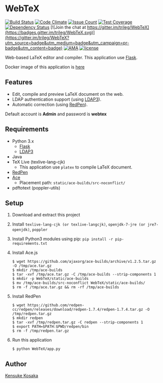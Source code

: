 # WebTeX
[![Build Status](https://travis-ci.org/trileg/WebTeX.svg?branch=master)](https://travis-ci.org/trileg/WebTeX)
[![Code Climate](https://codeclimate.com/github/trileg/WebTeX/badges/gpa.svg)](https://codeclimate.com/github/trileg/WebTeX)
[![Issue Count](https://codeclimate.com/github/trileg/WebTeX/badges/issue_count.svg)](https://codeclimate.com/github/trileg/WebTeX)
[![Test Coverage](https://codeclimate.com/github/trileg/WebTeX/badges/coverage.svg)](https://codeclimate.com/github/trileg/WebTeX/coverage)
[![Dependency Status](https://www.versioneye.com/user/projects/575bb1f57757a00041b3b74b/badge.svg?style=flat)](https://www.versioneye.com/user/projects/575bb1f57757a00041b3b74b)
[![Join the chat at https://gitter.im/trileg/WebTeX](https://badges.gitter.im/trileg/WebTeX.svg)](https://gitter.im/trileg/WebTeX?utm_source=badge&utm_medium=badge&utm_campaign=pr-badge&utm_content=badge)
[![AMA](https://img.shields.io/badge/ask%20me-anything-0e7fc0.svg)](https://github.com/trileg/ama)
[![license](https://img.shields.io/github/license/trileg/WebTeX.svg?maxAge=2592000)](LICENSE)

Web-based LaTeX editor and compiler.
This application use [Flask](https://github.com/mitsuhiko/flask "https://github.com/mitsuhiko/flask").

Docker image of this application is [here](https://github.com/trileg/docker-webtex "https://github.com/trileg/docker-webtex")

## Features
- Edit, compile and preview LaTeX document on the web.
- LDAP authentication support (using [LDAP3](https://github.com/cannatag/ldap3 "https://github.com/cannatag/ldap3")).
- Automatic correction (using [RedPen](https://github.com/redpen-cc/redpen/ "https://github.com/redpen-cc/redpen/")).

Default account is **Admin** and password is **webtex**

## Requirements
- Python 3.x
  - [Flask](https://github.com/mitsuhiko/flask "https://github.com/mitsuhiko/flask")
  - [LDAP3](https://github.com/cannatag/ldap3 "https://github.com/cannatag/ldap3")
- Java
- TeX Live (texlive-lang-cjk)
  - This application use `platex` to compile LaTeX document.
- [RedPen](https://github.com/redpen-cc/redpen/ "https://github.com/redpen-cc/redpen/")
- [Ace](https://github.com/ajaxorg/ace-builds "https://github.com/ajaxorg/ace-builds")
  - Placement path: `static/ace-builds/src-noconflict/`
- pdftotext (poppler-utils)

## Setup

1. Download and extract this project

2. Install `texlive-lang-cjk (or texlive-langcjk)`, `openjdk-7-jre (or jre7-openjdk)`, `poppler`

3. Install Python3 modules using pip: `pip install -r pip-requirements.txt`

4. Install Ace.js

   ```
   $ wget https://github.com/ajaxorg/ace-builds/archive/v1.2.5.tar.gz -O /tmp/ace.tar.gz
   $ mkdir /tmp/ace-builds
   $ tar -xvf /tmp/ace.tar.gz -C /tmp/ace-builds --strip-components 1
   $ mkdir -p WebTeX/static/ace-builds
   $ mv /tmp/ace-builds/src-noconflict WebTeX/static/ace-builds/
   $ rm -f /tmp/ace.tar.gz && rm -rf /tmp/ace-builds
   ```

5. Install RedPen

   ```
   $ wget https://github.com/redpen-cc/redpen/releases/download/redpen-1.7.4/redpen-1.7.4.tar.gz -O /tmp/redpen.tar.gz
   $ mkdir redpen
   $ tar -xvf /tmp/redpen.tar.gz -C redpen --strip-components 1
   $ export PATH=$PATH:$PWD/redpen/bin
   $ rm -f /tmp/redpen.tar.gz
   ```

6. Run this application

   ```
   $ python WebTeX/app.py
   ```


## Author

[Kensuke Kosaka](https://github.com/trileg "https://github.com/trileg")
